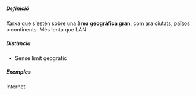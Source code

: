 ##### Definició
Xarxa que s'estén sobre una **àrea geogràfica gran**, com ara ciutats, països o continents. Més lenta que LAN
##### Distància
- Sense limit geogràfic

##### Exemples
Internet